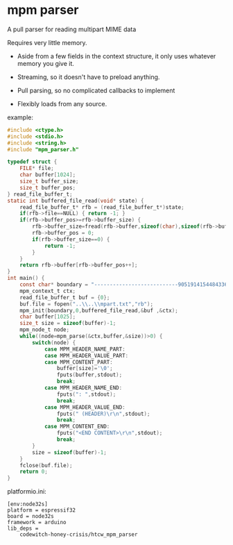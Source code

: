 # mpm parser

A pull parser for reading multipart MIME data

Requires very little memory. 

- Aside from a few fields in the context structure, it only uses whatever memory you give it.

- Streaming, so it doesn't have to preload anything.

- Pull parsing, so no complicated callbacks to implement

- Flexibly loads from any source.

example:
```c
#include <ctype.h>
#include <stdio.h>
#include <string.h>
#include "mpm_parser.h"

typedef struct {
    FILE* file;
    char buffer[1024];
    size_t buffer_size;
    size_t buffer_pos;
} read_file_buffer_t;
static int buffered_file_read(void* state) {
    read_file_buffer_t* rfb = (read_file_buffer_t*)state;
    if(rfb->file==NULL) { return -1; }
    if(rfb->buffer_pos>=rfb->buffer_size) {
        rfb->buffer_size=fread(rfb->buffer,sizeof(char),sizeof(rfb->buffer),rfb->file);
        rfb->buffer_pos = 0;
        if(rfb->buffer_size==0) { 
            return -1;
        }
    }
    return rfb->buffer[rfb->buffer_pos++];
}
int main() {
    const char* boundary = "---------------------------90519141544843365972754266";
    mpm_context_t ctx;
    read_file_buffer_t buf = {0};
    buf.file = fopen("..\\..\\mpart.txt","rb");
    mpm_init(boundary,0,buffered_file_read,&buf ,&ctx);
    char buffer[1025];
    size_t size = sizeof(buffer)-1;
    mpm_node_t node;
    while((node=mpm_parse(&ctx,buffer,&size))>0) {
        switch(node) {
            case MPM_HEADER_NAME_PART:
            case MPM_HEADER_VALUE_PART:
            case MPM_CONTENT_PART:
                buffer[size]='\0';
                fputs(buffer,stdout);
                break;
            case MPM_HEADER_NAME_END:
                fputs(": ",stdout);
                break;
            case MPM_HEADER_VALUE_END:
                fputs(" (HEADER)\r\n",stdout);
                break;
            case MPM_CONTENT_END:
                fputs("<END CONTENT>\r\n",stdout);
                break;
        }
        size = sizeof(buffer)-1;
    }
    fclose(buf.file);
    return 0;
}
```

platformio.ini:
```
[env:node32s]
platform = espressif32
board = node32s
framework = arduino
lib_deps = 
	codewitch-honey-crisis/htcw_mpm_parser
```